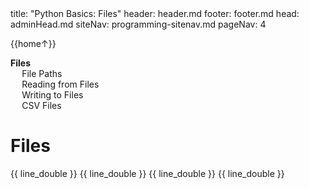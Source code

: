 <frontmatter>
title: "Python Basics: Files"
header: header.md
footer: footer.md
head: adminHead.md
siteNav: programming-sitenav.md
pageNav: 4
</frontmatter>

<div class="website-content" id="main">
<div id="toc">

{{home↑}}
* [**Files**](#files)
  * [File Paths](#file-paths)
  * [Reading from Files](#reading-from-files)
  * [Writing to Files](#writing-to-files)
  * [CSV Files](#csv-files)

  
</div>
<div id="main">

# Files

<include src="../files-paths/text.md" />{{ line_double }}
<include src="../files-reading/text.md" />{{ line_double }}
<include src="../files-writing/text.md" />{{ line_double }}
<include src="../files-csv/text.md" />{{ line_double }}

</div>
</div>